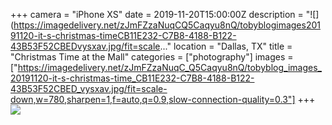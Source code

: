 +++
camera = "iPhone XS"
date = 2019-11-20T15:00:00Z
description = "![](https://imagedelivery.net/zJmFZzaNuqCQ5Caqyu8nQ/tobyblogimages20191120-it-s-christmas-timeCB11E232-C7B8-4188-B122-43B53F52CBEDvysxav.jpg/fit=scale..."
location = "Dallas, TX"
title = "Christmas Time at the Mall"
categories = ["photography"]
images = ["https://imagedelivery.net/zJmFZzaNuqC_Q5Caqyu8nQ/tobyblog_images_20191120-it-s-christmas-time_CB11E232-C7B8-4188-B122-43B53F52CBED_vysxav.jpg/fit=scale-down,w=780,sharpen=1,f=auto,q=0.9,slow-connection-quality=0.3"]
+++
![](https://imagedelivery.net/zJmFZzaNuqC_Q5Caqyu8nQ/tobyblog_images_20191120-it-s-christmas-time_CB11E232-C7B8-4188-B122-43B53F52CBED_vysxav.jpg/fit=scale-down,w=780,sharpen=1,f=auto,q=0.9,slow-connection-quality=0.3)  
<!--more-->
